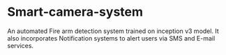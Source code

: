 # Smart-camera-system
An automated Fire arm detection system trained on inception v3 model. It also incorporates Notification systems to alert users via SMS and E-mail services.
